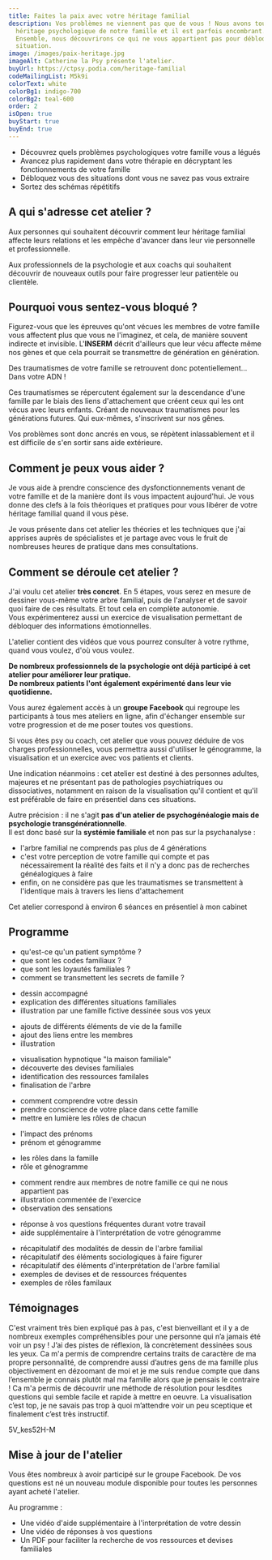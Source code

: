 ```yaml
---
title: Faites la paix avec votre héritage familial
description: Vos problèmes ne viennent pas que de vous ! Nous avons tous un
  héritage psychologique de notre famille et il est parfois encombrant.
  Ensemble, nous découvrirons ce qui ne vous appartient pas pour débloquer votre
  situation.
image: /images/paix-heritage.jpg
imageAlt: Catherine la Psy présente l'atelier.
buyUrl: https://ctpsy.podia.com/heritage-familial
codeMailingList: M5k9i
colorText: white
colorBg1: indigo-700
colorBg2: teal-600
order: 2
isOpen: true
buyStart: true
buyEnd: true
---
```


<display-text display='frame'>

- Découvrez quels problèmes psychologiques votre famille vous a légués
- Avancez plus rapidement dans votre thérapie en décryptant les fonctionnements de votre famille
- Débloquez vous des situations dont vous ne savez pas vous extraire
- Sortez des schémas répétitifs

</display-text>

## A qui s'adresse cet atelier ?

Aux personnes qui souhaitent découvrir comment leur héritage familial affecte leurs relations et les empêche d'avancer dans leur vie personnelle et professionnelle.

Aux professionnels de la psychologie et aux coachs qui souhaitent découvrir de nouveaux outils pour faire progresser leur patientèle ou clientèle.

## Pourquoi vous sentez-vous bloqué ?

Figurez-vous que les épreuves qu'ont vécues les membres de votre famille vous affectent plus que vous ne l'imaginez, et cela, de manière souvent indirecte et invisible. L'**INSERM** décrit d'ailleurs que leur vécu affecte même nos gènes et que cela pourrait se transmettre de génération en génération.

<display-text>
Des traumatismes de votre famille se retrouvent donc potentiellement... Dans votre ADN !
</display-text>

Ces traumatismes se répercutent également sur la descendance d'une famille par le biais des liens d'attachement que créent ceux qui les ont vécus avec leurs enfants. Créant de nouveaux traumatismes pour les générations futures. Qui eux-mêmes, s'inscrivent sur nos gênes.

Vos problèmes sont donc ancrés en vous, se répètent inlassablement et il est difficile de s'en sortir sans aide extérieure.

## Comment je peux vous aider ?

Je vous aide à prendre conscience des dysfonctionnements venant de votre famille et de la manière dont ils vous impactent aujourd'hui. Je vous donne des clefs à la fois théoriques et pratiques pour vous libérer de votre héritage familial quand il vous pèse.

Je vous présente dans cet atelier les théories et les techniques que j'ai apprises auprès de spécialistes et je partage avec vous le fruit de nombreuses heures de pratique dans mes consultations.

## Comment se déroule cet atelier ?

J'ai voulu cet atelier **très concret**. En 5 étapes, vous serez en mesure de dessiner vous-même votre arbre familial, puis de l'analyser et de savoir quoi faire de ces résultats. Et tout cela en complète autonomie.\
Vous expérimenterez aussi un exercice de visualisation permettant de débloquer des informations émotionnelles.

<display-text>L'atelier contient des vidéos que vous pourrez consulter à votre rythme, quand vous voulez, d'où vous voulez.</display-text>

**De nombreux professionnels de la psychologie ont déjà participé à cet atelier pour améliorer leur pratique.**\
**De nombreux patients l'ont également expérimenté dans leur vie quotidienne.**

Vous aurez également accès à un **groupe Facebook** qui regroupe les participants à tous mes ateliers en ligne, afin d'échanger ensemble sur votre progression et de me poser toutes vos questions.

Si vous êtes psy ou coach, cet atelier que vous pouvez déduire de vos charges professionnelles, vous permettra aussi d'utiliser le génogramme, la visualisation et un exercice avec vos patients et clients.

Une indication néanmoins : cet atelier est destiné à des personnes adultes, majeures et ne présentant pas de pathologies psychiatriques ou dissociatives, notamment en raison de la visualisation qu'il contient et qu'il est préférable de faire en présentiel dans ces situations.

Autre précision : il ne s'agit **pas d'un atelier de psychogénéalogie mais de psychologie transgénérationnelle**.\
Il est donc basé sur la **systémie familiale** et non pas sur la psychanalyse :

- l'arbre familial ne comprends pas plus de 4 générations
- c'est votre perception de votre famille qui compte et pas nécessairement la réalité des faits et il n'y a donc pas de recherches généalogiques à faire
- enfin, on ne considère pas que les traumatismes se transmettent à l'identique mais à travers les liens d'attachement

<display-text>Cet atelier correspond à environ 6 séances en présentiel à mon cabinet</display-text>

<buy-btn url="https://ctpsy.podia.com/heritage-familial"></buy-btn>

## Programme

<expandable title="Module 1 : partie théorique ">

- qu'est-ce qu'un patient symptôme ?
- que sont les codes familiaux ?
- que sont les loyautés familiales ?
- comment se transmettent les secrets de famille ?

</expandable>

<expandable title="Module 2 : dessiner son arbre familial">

- dessin accompagné
- explication des différentes situations familiales
- illustration par une famille fictive dessinée sous vos yeux

</expandable>

<expandable title="Module 3 : éléments sociologiques">

- ajouts de différents éléments de vie de la famille
- ajout des liens entre les membres
- illustration

</expandable>

<expandable title="Module 4 : travail émotionnel">

- visualisation hypnotique "la maison familiale"
- découverte des devises familiales
- identification des ressources familales
- finalisation de l'arbre

</expandable>

<expandable title="Module 5 : interprétation de l'arbre familial">

- comment comprendre votre dessin
- prendre conscience de votre place dans cette famille
- mettre en lumière les rôles de chacun

</expandable>

<expandable title="Module 6 : la place des prénoms dans la famille (ajouté en juin 2021)">

- l'impact des prénoms
- prénom et génogramme

</expandable>

<expandable title="Module 7 : les rôles familiaux (ajouté en juin 2021)">

- les rôles dans la famille
- rôle et génogramme

</expandable>

<expandable title="Module 8 : exercice de libération émotionnelle">

- comment rendre aux membres de notre famille ce qui ne nous appartient pas
- illustration commentée de l'exercice
- observation des sensations

</expandable>

<expandable title="Module supplémentaire (ajouté en janvier 2021)">

- réponse à vos questions fréquentes durant votre travail
- aide supplémentaire à l'interprétation de votre génogramme

</expandable>

<expandable title="Documents supports">

- récapitulatif des modalités de dessin de l'arbre familial
- récapitulatif des éléments sociologiques à faire figurer
- récapitulatif des éléments d'interprétation de l'arbre familial
- exemples de devises et de ressources fréquentes
- exemples de rôles familaux

</expandable>

<pictos-atelier></pictos-atelier>

<presentation></presentation>

<buy-btn  url="https://ctpsy.podia.com/heritage-familial"></buy-btn>

## Témoignages

<testimonials>
<testimonial author="Sonia" image="woman1">
  C'est vraiment très bien expliqué pas à pas, c'est bienveillant et il y a de nombreux exemples compréhensibles pour une personne qui n’a jamais été voir un psy ! J’ai des pistes de réflexion, là concrètement dessinées sous les yeux.
</testimonial>

<testimonial author="Anne-Lise" image="woman2">
Ca m'a permis de comprendre certains traits de caractère de ma propre personnalité, de comprendre aussi d’autres gens de ma famille plus objectivement en dézoomant de moi et je me suis rendue compte que dans l’ensemble je connais plutôt mal ma famille alors que je pensais le contraire !
</testimonial>

<testimonial author="Cédric" image="man1">
Ca m'a permis de découvrir une méthode de résolution pour lesdites questions qui semble facile et rapide à mettre en oeuvre.
</testimonial>

<testimonial author="Clément" image="man2">
La visualisation c’est top, je ne savais pas trop à quoi m’attendre voir un peu sceptique et finalement c’est très instructif.
</testimonial>
</testimonials>

<embed-youtube>5V_kes52H-M</embed-youtube>

## Mise à jour de l'atelier

Vous êtes nombreux à avoir participé sur le groupe Facebook. De vos questions est né un nouveau module disponible pour toutes les personnes ayant acheté l'atelier.

Au programme :

- Une vidéo d'aide supplémentaire à l'interprétation de votre dessin
- Une vidéo de réponses à vos questions
- Un PDF pour faciliter la recherche de vos ressources et devises familiales
